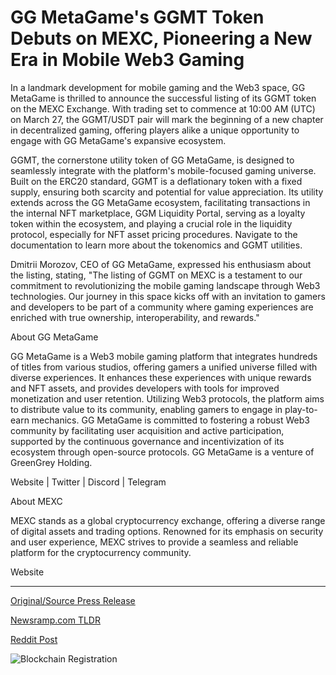 # GG MetaGame's GGMT Token Debuts on MEXC, Pioneering a New Era in Mobile Web3 Gaming

In a landmark development for mobile gaming and the Web3 space, GG MetaGame is thrilled to announce the successful listing of its GGMT token on the MEXC Exchange. With trading set to commence at 10:00 AM (UTC) on March 27, the GGMT/USDT pair will mark the beginning of a new chapter in decentralized gaming, offering players alike a unique opportunity to engage with GG MetaGame's expansive ecosystem.

GGMT, the cornerstone utility token of GG MetaGame, is designed to seamlessly integrate with the platform's mobile-focused gaming universe. Built on the ERC20 standard, GGMT is a deflationary token with a fixed supply, ensuring both scarcity and potential for value appreciation. Its utility extends across the GG MetaGame ecosystem, facilitating transactions in the internal NFT marketplace, GGM Liquidity Portal, serving as a loyalty token within the ecosystem, and playing a crucial role in the liquidity protocol, especially for NFT asset pricing procedures. Navigate to the documentation to learn more about the tokenomics and GGMT utilities.

Dmitrii Morozov, CEO of GG MetaGame, expressed his enthusiasm about the listing, stating, "The listing of GGMT on MEXC is a testament to our commitment to revolutionizing the mobile gaming landscape through Web3 technologies. Our journey in this space kicks off with an invitation to gamers and developers to be part of a community where gaming experiences are enriched with true ownership, interoperability, and rewards."

About GG MetaGame

GG MetaGame is a Web3 mobile gaming platform that integrates hundreds of titles from various studios, offering gamers a unified universe filled with diverse experiences. It enhances these experiences with unique rewards and NFT assets, and provides developers with tools for improved monetization and user retention. Utilizing Web3 protocols, the platform aims to distribute value to its community, enabling gamers to engage in play-to-earn mechanics. GG MetaGame is committed to fostering a robust Web3 community by facilitating user acquisition and active participation, supported by the continuous governance and incentivization of its ecosystem through open-source protocols. GG MetaGame is a venture of GreenGrey Holding.

Website | Twitter | Discord | Telegram

About MEXC

MEXC stands as a global cryptocurrency exchange, offering a diverse range of digital assets and trading options. Renowned for its emphasis on security and user experience, MEXC strives to provide a seamless and reliable platform for the cryptocurrency community.

Website 

---

[Original/Source Press Release](https://blockchainwire.io/press-release/gg-metagames-ggmt-token-debuts-on-mexc-pioneering-a-new-era-in-mobile-web3-gaming)
                    

[Newsramp.com TLDR](None) 



[Reddit Post](https://www.reddit.com/r/GamingNewsRamp/comments/1boz90s/gg_metagame_lists_ggmt_token_on_mexc_exchange/) 



![Blockchain Registration](https://cdn.newsramp.app/blockchainwire/qrcode/243/27/wallHDKk.webp)